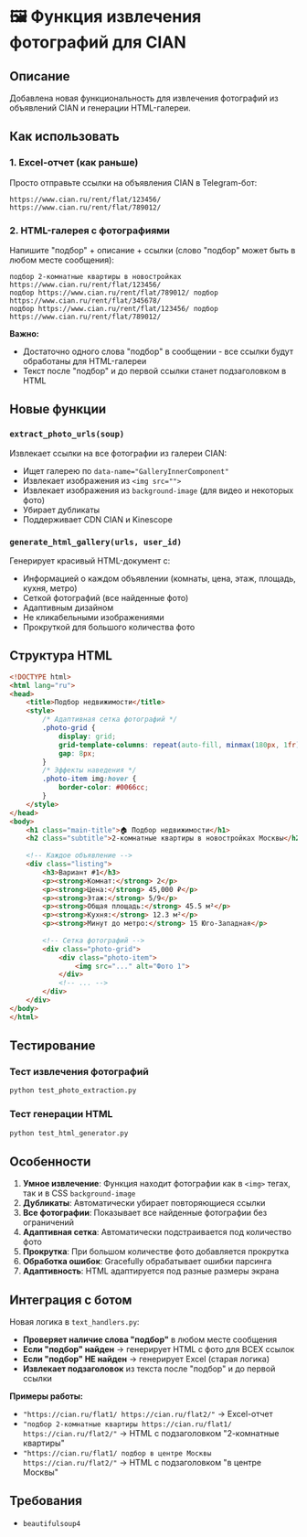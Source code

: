 # 🖼️ Функция извлечения фотографий для CIAN

## Описание

Добавлена новая функциональность для извлечения фотографий из объявлений CIAN и генерации HTML-галереи.

## Как использовать

### 1. Excel-отчет (как раньше)
Просто отправьте ссылки на объявления CIAN в Telegram-бот:
```
https://www.cian.ru/rent/flat/123456/
https://www.cian.ru/rent/flat/789012/
```

### 2. HTML-галерея с фотографиями
Напишите "подбор" + описание + ссылки (слово "подбор" может быть в любом месте сообщения):
```
подбор 2-комнатные квартиры в новостройках https://www.cian.ru/rent/flat/123456/
подбор https://www.cian.ru/rent/flat/789012/ подбор https://www.cian.ru/rent/flat/345678/
подбор https://www.cian.ru/rent/flat/123456/ подбор https://www.cian.ru/rent/flat/789012/
```

**Важно:** 
- Достаточно одного слова "подбор" в сообщении - все ссылки будут обработаны для HTML-галереи
- Текст после "подбор" и до первой ссылки станет подзаголовком в HTML

## Новые функции

### `extract_photo_urls(soup)`
Извлекает ссылки на все фотографии из галереи CIAN:
- Ищет галерею по `data-name="GalleryInnerComponent"`
- Извлекает изображения из `<img src="">`
- Извлекает изображения из `background-image` (для видео и некоторых фото)
- Убирает дубликаты
- Поддерживает CDN CIAN и Kinescope

### `generate_html_gallery(urls, user_id)`
Генерирует красивый HTML-документ с:
- Информацией о каждом объявлении (комнаты, цена, этаж, площадь, кухня, метро)
- Сеткой фотографий (все найденные фото)
- Адаптивным дизайном
- Не кликабельными изображениями
- Прокруткой для большого количества фото

## Структура HTML

```html
<!DOCTYPE html>
<html lang="ru">
<head>
    <title>Подбор недвижимости</title>
    <style>
        /* Адаптивная сетка фотографий */
        .photo-grid { 
            display: grid; 
            grid-template-columns: repeat(auto-fill, minmax(180px, 1fr)); 
            gap: 8px; 
        }
        /* Эффекты наведения */
        .photo-item img:hover { 
            border-color: #0066cc; 
        }
    </style>
</head>
<body>
    <h1 class="main-title">🏠 Подбор недвижимости</h1>
    <h2 class="subtitle">2-комнатные квартиры в новостройках Москвы</h2>
    
    <!-- Каждое объявление -->
    <div class="listing">
        <h3>Вариант #1</h3>
        <p><strong>Комнат:</strong> 2</p>
        <p><strong>Цена:</strong> 45,000 ₽</p>
        <p><strong>Этаж:</strong> 5/9</p>
        <p><strong>Общая площадь:</strong> 45.5 м²</p>
        <p><strong>Кухня:</strong> 12.3 м²</p>
        <p><strong>Минут до метро:</strong> 15 Юго-Западная</p>
        
        <!-- Сетка фотографий -->
        <div class="photo-grid">
            <div class="photo-item">
                <img src="..." alt="Фото 1">
            </div>
            <!-- ... -->
        </div>
    </div>
</body>
</html>
```

## Тестирование

### Тест извлечения фотографий
```bash
python test_photo_extraction.py
```

### Тест генерации HTML
```bash
python test_html_generator.py
```

## Особенности

1. **Умное извлечение**: Функция находит фотографии как в `<img>` тегах, так и в CSS `background-image`
2. **Дубликаты**: Автоматически убирает повторяющиеся ссылки
3. **Все фотографии**: Показывает все найденные фотографии без ограничений
4. **Адаптивная сетка**: Автоматически подстраивается под количество фото
5. **Прокрутка**: При большом количестве фото добавляется прокрутка
6. **Обработка ошибок**: Gracefully обрабатывает ошибки парсинга
7. **Адаптивность**: HTML адаптируется под разные размеры экрана

## Интеграция с ботом

Новая логика в `text_handlers.py`:
- **Проверяет наличие слова "подбор"** в любом месте сообщения
- **Если "подбор" найден** → генерирует HTML с фото для ВСЕХ ссылок
- **Если "подбор" НЕ найден** → генерирует Excel (старая логика)
- **Извлекает подзаголовок** из текста после "подбор" и до первой ссылки

**Примеры работы:**
- `"https://cian.ru/flat1/ https://cian.ru/flat2/"` → Excel-отчет
- `"подбор 2-комнатные квартиры https://cian.ru/flat1/ https://cian.ru/flat2/"` → HTML с подзаголовком "2-комнатные квартиры"
- `"https://cian.ru/flat1/ подбор в центре Москвы https://cian.ru/flat2/"` → HTML с подзаголовком "в центре Москвы"

## Требования

- `beautifulsoup4`